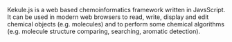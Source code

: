 Kekule.js is a web based chemoinformatics framework written in JavsScript. It can be used in modern web browsers to read, write, display and edit chemical objects (e.g. molecules) and to perform some chemical algorithms (e.g. molecule structure comparing, searching, aromatic detection).
